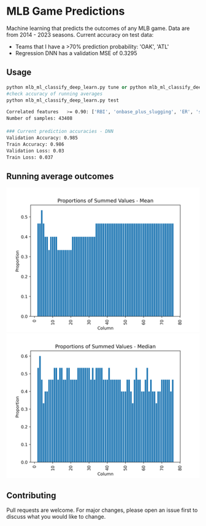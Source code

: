 # MLB Game Predictions

Machine learning that predicts the outcomes of any MLB game. Data are from 2014 - 2023 seasons. 
Current accuracy on test data:
- Teams that I have a >70% prediction probability: 'OAK', 'ATL'
- Regression DNN has a validation MSE of 0.3295

## Usage

```python
python mlb_ml_classify_deep_learn.py tune or python mlb_ml_classify_deep_learn.py notune
#check accuracy of running averages
python mlb_ml_classify_deep_learn.py test
```

```bash
Correlated features   >= 0.90: ['RBI', 'onbase_plus_slugging', 'ER', 'strikes_total']
Number of samples: 43408

### Current prediction accuracies - DNN
Validation Accuracy: 0.985
Train Accuracy: 0.986
Validation Loss: 0.03
Train Loss: 0.037
```

## Running average outcomes
![](https://github.com/bszek213/ml_mlb/blob/main/best_mean_ma.png)
![](https://github.com/bszek213/ml_mlb/blob/main/best_median_ma.png)
## Contributing
Pull requests are welcome. For major changes, please open an issue first to discuss what you would like to change.
